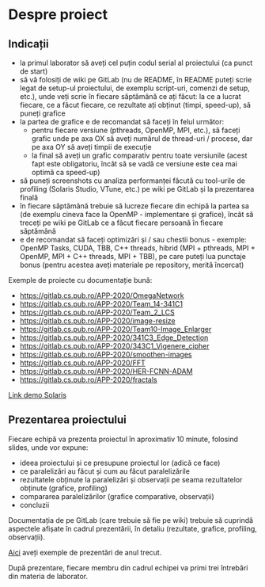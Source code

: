 # Despre proiect
## Indicații
- la primul laborator să aveți cel puțin codul serial al proiectului (ca punct de start)
- să vă folosiți de wiki pe GitLab (nu de README, în README puteți scrie legat de setup-ul proiectului, de exemplu script-uri, comenzi de setup, etc.), unde veți scrie în fiecare săptămână ce ați făcut: la ce a lucrat fiecare, ce a făcut fiecare, ce rezultate ați obținut (timpi, speed-up), să puneți grafice
- la partea de grafice e de recomandat să faceți în felul următor:
    - pentru fiecare versiune (pthreads, OpenMP, MPI, etc.), să faceți grafic unde pe axa OX să aveți numărul de thread-uri / procese, dar pe axa OY să aveți timpii de execuție
    - la final să aveți un grafic comparativ pentru toate versiunile (acest fapt este obligatoriu, încât să se vadă ce versiune este cea mai optimă ca speed-up)
- să puneți screenshots cu analiza performanței făcută cu tool-urile de profiling (Solaris Studio, VTune, etc.) pe wiki pe GitLab și la prezentarea finală
- în fiecare săptămână trebuie să lucreze fiecare din echipă la partea sa (de exemplu cineva face la OpenMP - implementare și grafice), încât să treceți pe wiki pe GitLab ce a făcut fiecare persoană în fiecare săptămână
- e de recomandat să faceți optimizări și / sau chestii bonus - exemple: OpenMP Tasks, CUDA, TBB, C++ threads, hibrid (MPI + pthreads, MPI + OpenMP, MPI + C++ threads, MPI + TBB), pe care puteți lua punctaje bonus (pentru acestea aveți materiale pe repository, merită încercat)

Exemple de proiecte cu documentație bună:
- https://gitlab.cs.pub.ro/APP-2020/OmegaNetwork
- https://gitlab.cs.pub.ro/APP-2020/Team_14-341C1
- https://gitlab.cs.pub.ro/APP-2020/Team_2_LCS
- https://gitlab.cs.pub.ro/APP-2020/image-resize
- https://gitlab.cs.pub.ro/APP-2020/Team10-Image_Enlarger
- https://gitlab.cs.pub.ro/APP-2020/341C3_Edge_Detection
- https://gitlab.cs.pub.ro/APP-2020/343C1_Vigenere_cipher
- https://gitlab.cs.pub.ro/APP-2020/smoothen-images
- https://gitlab.cs.pub.ro/APP-2020/FFT
- https://gitlab.cs.pub.ro/APP-2020/HER-FCNN-ADAM
- https://gitlab.cs.pub.ro/APP-2020/fractals

[Link demo Solaris](https://youtu.be/_8v8YI1-a-0)

## Prezentarea proiectului
Fiecare echipă va prezenta proiectul în aproximativ 10 minute, folosind slides, unde vor expune:
- ideea proiectului și ce presupune proiectul lor (adică ce face)
- ce paralelizări au făcut și cum au făcut paralelizările
- rezultatele obținute la paralelizări și observații pe seama rezultatelor obținute (grafice, profiling)
- compararea paralelizărilor (grafice comparative, observații)
- concluzii

Documentația de pe GitLab (care trebuie să fie pe wiki) trebuie să cuprindă aspectele afișate în cadrul prezentării, în detaliu (rezultate, grafice, profiling, observații).

[Aici](https://github.com/florinrm/app-laborator/tree/main/proiect/exemple-prezentari) aveți exemple de prezentări de anul trecut.

După prezentare, fiecare membru din cadrul echipei va primi trei întrebări din materia de laborator.